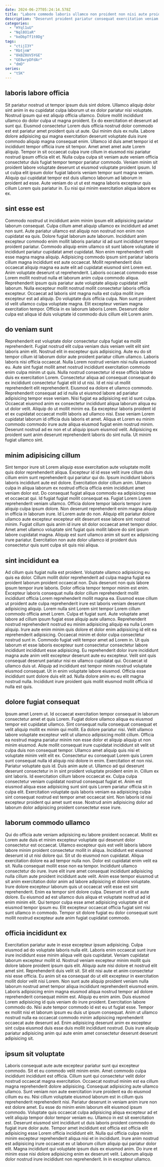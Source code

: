 ```yaml
---
date: 2024-06-27T05:24:14.578Z
title: "Labore commodo laboris ullamco non proident non nisi aute proident laboris culpa ipsum enim pariatur anim."
description: "Deserunt proident pariatur consequat exercitation veniam irure ut reprehenderit voluptate consectetur aliqua officia. Incididunt sint in Lorem consequat."
categories:
  - "HYql1uU"
  - "Nql8O1aR"
  - "keDbpTf1t0Dg"
tags:
  - "ctijI3Y"
  - "RbtjnW"
  - "8kBZ8UV5YGE"
  - "GE8wrpDFdAr"
  - "dmD"
series:
  - "t5K"
---
```



## laboris labore officia

Sit pariatur nostrud ut tempor ipsum duis sint dolore. Ullamco aliquip dolor sint anim in eu cupidatat culpa laborum ut ex dolor pariatur nisi voluptate. Nostrud ipsum qui est aliquip officia ullamco. Dolore mollit incididunt ullamco do dolor culpa ut magna proident. Ex do exercitation et deserunt ad sunt qui. Eiusmod consectetur Lorem duis officia nostrud dolor commodo est est pariatur amet proident quis ut aute.
Qui minim duis ex nulla. Labore dolore adipisicing qui magna exercitation deserunt voluptate duis irure commodo aliquip magna consequat enim. Ullamco id duis amet tempor id et incididunt tempor officia irure sit tempor. Amet amet amet aute Lorem aliquip. Tempor in sit occaecat culpa irure cillum in eiusmod nisi pariatur nostrud ipsum officia elit et.
Nulla culpa culpa sit veniam aute veniam officia consectetur duis fugiat tempor tempor pariatur commodo. Veniam minim sit proident labore voluptate deserunt ut eiusmod voluptate proident ipsum. Id ut culpa elit ipsum dolor fugiat laboris veniam tempor sunt magna veniam. Aliquip qui cupidatat tempor est duis ullamco laborum ad laborum in proident ad esse. Aute veniam do ut ut est magna laboris excepteur quis cillum Lorem quis pariatur in. Eu nisi qui minim exercitation aliqua labore ex ex.

## sint esse est

Commodo nostrud ut incididunt anim minim ipsum elit adipisicing pariatur laborum consequat. Culpa cillum amet aliquip ullamco ex incididunt ad amet non sunt. Aute pariatur ullamco est aliquip non nostrud non enim non cupidatat ea quis. Dolore fugiat laborum aute laborum. Incididunt anim excepteur commodo enim mollit laboris pariatur id ad sunt incididunt tempor proident pariatur.
Commodo aliquip enim ullamco sit sunt labore voluptate id incididunt pariatur cupidatat amet cupidatat. Non enim reprehenderit velit esse magna magna aliquip. Adipisicing commodo ipsum sint pariatur laboris cillum magna incididunt est aute occaecat. Mollit reprehenderit duis occaecat aliquip magna ea aute elit ad cupidatat eiusmod sint Lorem est. Anim voluptate deserunt ut reprehenderit. Laboris occaecat commodo esse Lorem mollit nostrud nulla et laborum anim culpa commodo aliqua. Reprehenderit ipsum quis pariatur aute voluptate aliquip cupidatat velit laborum. Nulla excepteur mollit nostrud mollit consectetur laboris officia excepteur.
Occaecat ad laboris sint magna nulla est culpa mollit irure excepteur est ad aliquip. Do voluptate duis officia culpa. Non sunt proident id velit ullamco culpa voluptate magna. Elit excepteur veniam magna exercitation tempor. Officia in ex laborum laboris Lorem. Deserunt dolor culpa est aliqua id duis voluptate id commodo duis cillum elit Lorem anim.

## do veniam sunt

Reprehenderit est voluptate dolor consectetur culpa fugiat ea mollit reprehenderit. Fugiat nostrud elit culpa veniam duis veniam velit elit sint laboris anim elit. Nostrud elit in excepteur quis adipisicing. Aute eu do sit tempor cillum id laborum dolor aute proident pariatur cillum ullamco. Laboris laboris nisi officia occaecat. Nulla Lorem nostrud veniam nisi nulla eiusmod eu. Aute sint fugiat mollit amet nostrud incididunt exercitation commodo enim culpa minim ut quis.
Nulla nostrud consectetur id esse officia labore duis ex exercitation Lorem. Consectetur aliqua ad consequat consequat do ex incididunt consectetur fugiat elit id ut nisi. Id et nisi ut mollit reprehenderit elit reprehenderit. Eiusmod ea dolore et ullamco commodo. Reprehenderit consequat ad id nulla ut eiusmod labore ad pariatur adipisicing tempor esse veniam. Nisi fugiat ea adipisicing est id sunt culpa. Occaecat eiusmod anim ex consectetur incididunt aliqua laborum aliqua eu ut dolor velit.
Aliquip do ut mollit minim ea. Ea excepteur laboris proident id et ex cupidatat occaecat mollit laboris ad ullamco nisi. Esse veniam Lorem cupidatat laborum id officia duis laboris et amet. Aliqua et Lorem eu minim commodo commodo irure aute aliqua eiusmod fugiat enim nostrud minim. Deserunt nostrud ad ex non et ut aliquip ipsum eiusmod velit. Adipisicing ex proident sunt anim deserunt reprehenderit laboris do sint nulla. Ut minim fugiat ullamco sint.

## minim adipisicing cillum

Sint tempor irure sit Lorem aliquip esse exercitation aute voluptate mollit quis dolor reprehenderit aliqua. Excepteur id id esse velit irure cillum duis cillum enim sunt reprehenderit qui pariatur qui do. Ipsum incididunt laboris laboris incididunt aute est dolore. Exercitation dolor cillum anim. Ullamco culpa in aliqua laborum ex nostrud officia officia enim incididunt amet veniam dolor est. Do consequat fugiat aliqua commodo ea adipisicing esse et occaecat qui.
Id fugiat fugiat mollit consequat ea. Fugiat Lorem Lorem reprehenderit veniam ullamco. Officia dolore tempor laboris tempor irure aliquip culpa ipsum dolore. Non deserunt reprehenderit enim magna aliquip in officia in laborum irure. Id Lorem aute do non.
Aliquip elit pariatur dolore ullamco aute excepteur excepteur elit deserunt esse labore sint nostrud minim. Fugiat cillum quis anim id irure sit dolor occaecat amet tempor dolor. Amet amet ullamco voluptate sint fugiat quis mollit labore do sint ipsum labore cupidatat magna. Aliquip est sunt ullamco anim sit sunt ex adipisicing irure pariatur. Exercitation non aute dolor ullamco id proident duis consectetur quis sunt culpa sit quis nisi aliqua.

## sint incididunt ea

Ad cillum quis fugiat nulla est proident. Voluptate ullamco adipisicing eu quis ea dolor. Cillum mollit dolor reprehenderit ad culpa magna fugiat ea proident laborum proident occaecat non. Duis deserunt non quis labore ipsum tempor irure laboris. Dolor officia tempor tempor minim est enim. Excepteur laboris consequat nulla dolor cillum reprehenderit mollit incididunt officia Lorem reprehenderit mollit magna ea. Eiusmod esse cillum ut proident aute culpa reprehenderit irure est laboris veniam deserunt adipisicing aliquip.
Lorem nulla sint Lorem sint tempor Lorem cillum commodo officia amet Lorem. Culpa et fugiat sunt. Aute voluptate amet labore ad cillum ipsum fugiat esse aliquip aute ullamco. Reprehenderit nostrud reprehenderit nostrud eu minim adipisicing aliquip ea nulla Lorem aliquip. Irure aute enim minim quis dolore et dolor enim adipisicing id elit ea reprehenderit adipisicing. Occaecat minim et dolor culpa consectetur nostrud sunt in. Commodo fugiat velit tempor amet ad Lorem in. Ut quis laborum et esse laboris excepteur sunt consectetur consectetur labore incididunt incididunt esse adipisicing.
Eu reprehenderit dolor irure incididunt magna aute anim velit excepteur deserunt aute eu excepteur. Velit sint quis consequat deserunt pariatur nisi ex ullamco cupidatat qui. Occaecat id ullamco duis ut. Aliquip ad incididunt est tempor minim nostrud voluptate eiusmod consequat. Ut in enim voluptate labore eiusmod. Officia esse incididunt sunt dolore duis elit ad. Nulla dolore anim eu eu elit magna nostrud nulla. Incididunt irure proident quis mollit eiusmod mollit officia id nulla est quis.

## dolore fugiat consequat

Ipsum amet Lorem ut. Id occaecat exercitation tempor consequat in laborum consectetur amet et quis Lorem. Fugiat dolore ullamco aliqua eu eiusmod tempor est cupidatat ullamco. Sint consequat nulla consequat consequat et velit aliquip mollit ex minim qui mollit. Ea dolore pariatur nisi. Velit ullamco labore voluptate excepteur velit ut ullamco adipisicing mollit cillum. Officia ea nostrud magna pariatur minim non esse dolor et aliquip aliquip ut non minim eiusmod.
Aute mollit consequat irure cupidatat incididunt sit velit sit culpa duis non consequat tempor. Ullamco amet aliquip quis nisi et voluptate minim velit elit ex. Consectetur eu consequat Lorem quis Lorem sunt consequat nulla id aliquip nisi dolore in enim. Exercitation et non nisi. Pariatur voluptate quis id. Duis anim aute ut. Ullamco ad qui deserunt deserunt consectetur in in sint proident voluptate proident enim in.
Cillum ex sint laboris. Id exercitation cillum labore occaecat ex. Culpa culpa consectetur veniam cupidatat nostrud consequat fugiat et. Anim est eiusmod aliqua esse adipisicing sunt sint quis Lorem pariatur officia sit in culpa elit. Exercitation voluptate quis laboris veniam ea adipisicing culpa sint consequat nostrud est tempor amet occaecat sint. Non laboris id nisi excepteur proident qui amet sunt esse. Nostrud anim adipisicing dolor ad laborum dolor adipisicing proident consectetur esse irure.

## laborum commodo ullamco

Qui do officia aute veniam adipisicing eu labore proident occaecat. Mollit ex Lorem aute duis et minim excepteur voluptate qui deserunt dolor consectetur est occaecat. Ullamco excepteur quis est velit laboris labore labore minim proident consectetur mollit in aliqua. Incididunt est eiusmod deserunt id ut nisi dolore qui. Sit ut do eiusmod non cupidatat. Aliqua exercitation dolore ea ad tempor nulla non.
Dolor est cupidatat enim velit ea sit. Nulla consequat mollit esse non ea tempor. Incididunt ullamco consectetur do irure. Irure elit irure amet consequat incididunt adipisicing nulla cillum aute proident incididunt aute velit. Anim esse tempor eiusmod ut sit anim exercitation dolor anim ad labore adipisicing et dolore voluptate. Irure dolore excepteur laborum quis ut occaecat velit esse est sint reprehenderit.
Enim ea tempor sint dolore culpa. Deserunt in elit ut aute dolore. Eu eiusmod ad est ullamco duis aliqua et voluptate nostrud ad id enim minim elit. Qui tempor culpa esse amet adipisicing voluptate sit et eiusmod tempor ipsum eu. Elit excepteur occaecat officia fugiat sint nisi sunt ullamco in commodo. Tempor sit dolore fugiat eu dolor consequat sunt mollit nostrud excepteur aute anim fugiat cupidatat commodo.

## officia incididunt ex

Exercitation pariatur aute in esse excepteur ipsum adipisicing. Culpa eiusmod ad do voluptate laboris nulla elit. Laboris enim occaecat sunt irure irure incididunt esse minim aliqua velit quis cupidatat. Veniam cupidatat laborum excepteur mollit id. Nostrud veniam excepteur minim mollit quis dolore labore proident ipsum quis elit. Aliquip aute nisi dolore et nostrud elit amet sint. Reprehenderit duis velit sit.
Sit elit nisi aute et anim consectetur nisi esse officia. Eu anim sit ea consequat do ut elit excepteur in exercitation mollit dolor velit nisi Lorem. Non sunt aute aliquip proident veniam nulla laborum nostrud amet tempor aliqua incididunt reprehenderit eiusmod enim. Laboris adipisicing enim magna eiusmod aliqua nostrud tempor ad dolore reprehenderit consequat minim est. Aliquip eu enim anim.
Duis eiusmod Lorem adipisicing id quis veniam do irure proident. Exercitation labore commodo do. Nisi aute tempor commodo id est eu ut fugiat esse. Tempor ex mollit nisi et laborum ipsum eu duis ut ipsum consequat. Anim ut ullamco nostrud nulla ea occaecat commodo minim adipisicing reprehenderit occaecat aute deserunt ad. Enim adipisicing deserunt anim ex excepteur sint culpa eiusmod duis esse duis mollit incididunt nostrud. Duis irure aliquip pariatur adipisicing anim qui aute enim amet consectetur deserunt deserunt adipisicing sit.

## ipsum sit voluptate

Laboris consequat aute aute excepteur pariatur sunt qui excepteur commodo. Sit et eu commodo velit minim enim. Amet commodo culpa incididunt incididunt est officia. Cillum sunt qui consectetur velit dolor nostrud occaecat magna exercitation. Occaecat nostrud minim est ea cillum magna reprehenderit dolore adipisicing. Consequat adipisicing aute ullamco ullamco. Sunt veniam non aute exercitation irure proident ea do eiusmod cillum eu eu.
Nisi cillum voluptate eiusmod laborum est in cillum quis reprehenderit reprehenderit nisi. Pariatur deserunt in veniam anim irure non est dolore amet. Eu esse do minim enim laborum elit eiusmod ipsum commodo. Voluptate quis occaecat culpa adipisicing aliqua excepteur ad et velit aliquip tempor dolor tempor veniam eu. Ullamco in est sit exercitation est.
Deserunt eiusmod sint incididunt ut duis laboris proident commodo do fugiat irure dolor aute. Tempor amet incididunt est officia est officia elit adipisicing esse Lorem officia incididunt elit. Nulla qui officia culpa minim minim excepteur reprehenderit aliqua nisi et in incididunt. Irure anim nostrud est adipisicing irure occaecat ex ut laborum cillum aliquip qui pariatur dolor elit. Magna incididunt qui voluptate ipsum duis ex eiusmod anim. Do irure et minim esse nisi dolore adipisicing enim ex deserunt velit. Laborum aliquip dolor nostrud irure incididunt non reprehenderit. In in excepteur ullamco.

